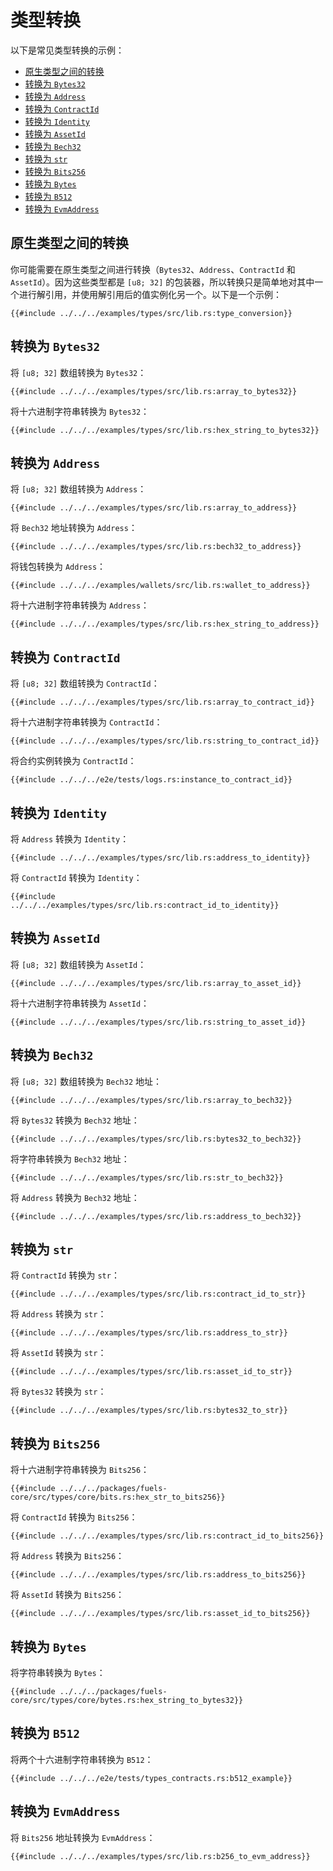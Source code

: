 # 类型转换

以下是常见类型转换的示例：

- [原生类型之间的转换](#convert-between-native-types)
- [转换为 `Bytes32`](#convert-to-bytes32)
- [转换为 `Address`](#convert-to-address)
- [转换为 `ContractId`](#convert-to-contractid)
- [转换为 `Identity`](#convert-to-identity)
- [转换为 `AssetId`](#convert-to-assetid)
- [转换为 `Bech32`](#convert-to-bech32)
- [转换为 `str`](#convert-to-str)
- [转换为 `Bits256`](#convert-to-bits256)
- [转换为 `Bytes`](#convert-to-bytes)
- [转换为 `B512`](#convert-to-b512)
- [转换为 `EvmAddress`](#convert-to-evmaddress)

## 原生类型之间的转换

你可能需要在原生类型之间进行转换（`Bytes32`、`Address`、`ContractId` 和 `AssetId`）。因为这些类型都是 `[u8; 32]` 的包装器，所以转换只是简单地对其中一个进行解引用，并使用解引用后的值实例化另一个。以下是一个示例：

```rust,ignore
{{#include ../../../examples/types/src/lib.rs:type_conversion}}
```

## 转换为 `Bytes32`

将 `[u8; 32]` 数组转换为 `Bytes32`：

```rust,ignore
{{#include ../../../examples/types/src/lib.rs:array_to_bytes32}}
```

将十六进制字符串转换为 `Bytes32`：

```rust,ignore
{{#include ../../../examples/types/src/lib.rs:hex_string_to_bytes32}}
```

## 转换为 `Address`

将 `[u8; 32]` 数组转换为 `Address`：

```rust,ignore
{{#include ../../../examples/types/src/lib.rs:array_to_address}}
```

将 `Bech32` 地址转换为 `Address`：

```rust,ignore
{{#include ../../../examples/types/src/lib.rs:bech32_to_address}}
```

将钱包转换为 `Address`：

```rust,ignore
{{#include ../../../examples/wallets/src/lib.rs:wallet_to_address}}
```

将十六进制字符串转换为 `Address`：

```rust,ignore
{{#include ../../../examples/types/src/lib.rs:hex_string_to_address}}
```

## 转换为 `ContractId`

将 `[u8; 32]` 数组转换为 `ContractId`：

```rust,ignore
{{#include ../../../examples/types/src/lib.rs:array_to_contract_id}}
```

将十六进制字符串转换为 `ContractId`：

```rust,ignore
{{#include ../../../examples/types/src/lib.rs:string_to_contract_id}}
```

将合约实例转换为 `ContractId`：

```rust,ignore
{{#include ../../../e2e/tests/logs.rs:instance_to_contract_id}}
```

## 转换为 `Identity`

将 `Address` 转换为 `Identity`：

```rust,ignore
{{#include ../../../examples/types/src/lib.rs:address_to_identity}}
```

将 `ContractId` 转换为 `Identity`：

```rust,ignore
{{#include ../../../examples/types/src/lib.rs:contract_id_to_identity}}
```

## 转换为 `AssetId`

将 `[u8; 32]` 数组转换为 `AssetId`：

```rust,ignore
{{#include ../../../examples/types/src/lib.rs:array_to_asset_id}}
```

将十六进制字符串转换为 `AssetId`：

```rust,ignore
{{#include ../../../examples/types/src/lib.rs:string_to_asset_id}}
```

## 转换为 `Bech32`

将 `[u8; 32]` 数组转换为 `Bech32` 地址：

```rust,ignore
{{#include ../../../examples/types/src/lib.rs:array_to_bech32}}
```

将 `Bytes32` 转换为 `Bech32` 地址：

```rust,ignore
{{#include ../../../examples/types/src/lib.rs:bytes32_to_bech32}}
```

将字符串转换为 `Bech32` 地址：

```rust,ignore
{{#include ../../../examples/types/src/lib.rs:str_to_bech32}}
```

将 `Address` 转换为 `Bech32` 地址：

```rust,ignore
{{#include ../../../examples/types/src/lib.rs:address_to_bech32}}
```

## 转换为 `str`

将 `ContractId` 转换为 `str`：

```rust,ignore
{{#include ../../../examples/types/src/lib.rs:contract_id_to_str}}
```

将 `Address` 转换为 `str`：

```rust,ignore
{{#include ../../../examples/types/src/lib.rs:address_to_str}}
```

将 `AssetId` 转换为 `str`：

```rust,ignore
{{#include ../../../examples/types/src/lib.rs:asset_id_to_str}}
```

将 `Bytes32` 转换为 `str`：

```rust,ignore
{{#include ../../../examples/types/src/lib.rs:bytes32_to_str}}
```

## 转换为 `Bits256`

将十六进制字符串转换为 `Bits256`：

```rust,ignore
{{#include ../../../packages/fuels-core/src/types/core/bits.rs:hex_str_to_bits256}}
```

将 `ContractId` 转换为 `Bits256`：

```rust,ignore
{{#include ../../../examples/types/src/lib.rs:contract_id_to_bits256}}
```

将 `Address` 转换为 `Bits256`：

```rust,ignore
{{#include ../../../examples/types/src/lib.rs:address_to_bits256}}
```

将 `AssetId` 转换为 `Bits256`：

```rust,ignore
{{#include ../../../examples/types/src/lib.rs:asset_id_to_bits256}}
```

## 转换为 `Bytes`

将字符串转换为 `Bytes`：

```rust,ignore
{{#include ../../../packages/fuels-core/src/types/core/bytes.rs:hex_string_to_bytes32}}
```

## 转换为 `B512`

将两个十六进制字符串转换为 `B512`：

```rust,ignore
{{#include ../../../e2e/tests/types_contracts.rs:b512_example}}
```

## 转换为 `EvmAddress`

将 `Bits256` 地址转换为 `EvmAddress`：

```rust,ignore
{{#include ../../../examples/types/src/lib.rs:b256_to_evm_address}}
```
